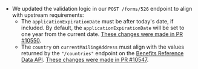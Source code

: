 - We updated the validation logic in our `POST /forms/526` endpoint to align with upstream requirements:
  - The `applicationExpirationDate` must be after today's date, if included. By default, the `applicationExpirationDate` will be set to one year from the current date. [These changes were made in PR #10550](https://github.com/department-of-veterans-affairs/vets-api/pull/10550).
  - The `country` on `currentMailingAddress` must align with the values returned by the `"/countries"` endpoint on the [Benefits Reference Data API](https://developer.va.gov/explore/benefits/docs/benefits_reference_data?version=current).  [These changes were made in PR #10547](https://github.com/department-of-veterans-affairs/vets-api/pull/10547).
